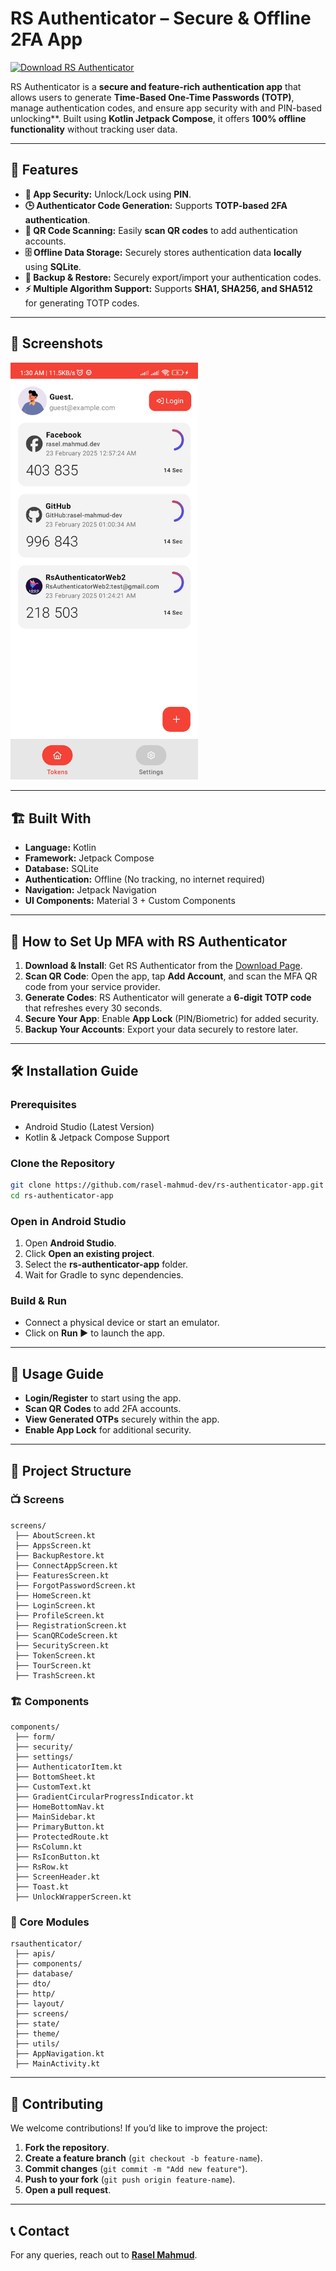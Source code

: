 
# RS Authenticator – Secure & Offline 2FA App

[![Download RS Authenticator](https://img.shields.io/badge/Download-RS%20Authenticator-blue?style=for-the-badge&logo=android)](https://rs-authenticator.vercel.app/download-app)

RS Authenticator is a **secure and feature-rich authentication app** that allows users to generate **Time-Based One-Time Passwords (TOTP)**, manage authentication codes, and ensure app security with and PIN-based unlocking**. Built using **Kotlin Jetpack Compose**, it offers **100% offline functionality** without tracking user data.

---

## 🚀 Features

- **🔐 App Security:** Unlock/Lock using **PIN**.
- **🕒 Authenticator Code Generation:** Supports **TOTP-based 2FA authentication**.
- **📸 QR Code Scanning:** Easily **scan QR codes** to add authentication accounts.
- **🗄️ Offline Data Storage:** Securely stores authentication data **locally** using **SQLite**.
- **📂 Backup & Restore:** Securely export/import your authentication codes.
- **⚡ Multiple Algorithm Support:** Supports **SHA1, SHA256, and SHA512** for generating TOTP codes.

---

## 📸 Screenshots
<img src="./public/Screenshot_2025-02-23-01-30-47-738_com.rs.rsauthenticator.jpg" alt="preview" width="300px">


---

## 🏗️ Built With

- **Language:** Kotlin
- **Framework:** Jetpack Compose
- **Database:** SQLite
- **Authentication:** Offline (No tracking, no internet required)
- **Navigation:** Jetpack Navigation
- **UI Components:** Material 3 + Custom Components

---

## 📲 How to Set Up MFA with RS Authenticator

1. **Download & Install**: Get RS Authenticator from the [Download Page](https://rs-authenticator.vercel.app/download-app).
2. **Scan QR Code**: Open the app, tap **Add Account**, and scan the MFA QR code from your service provider.
3. **Generate Codes**: RS Authenticator will generate a **6-digit TOTP code** that refreshes every 30 seconds.
4. **Secure Your App**: Enable **App Lock** (PIN/Biometric) for added security.
5. **Backup Your Accounts**: Export your data securely to restore later.

---

## 🛠️ Installation Guide

### Prerequisites
- Android Studio (Latest Version)
- Kotlin & Jetpack Compose Support

### Clone the Repository
```sh
git clone https://github.com/rasel-mahmud-dev/rs-authenticator-app.git
cd rs-authenticator-app
```

### Open in Android Studio
1. Open **Android Studio**.
2. Click **Open an existing project**.
3. Select the **rs-authenticator-app** folder.
4. Wait for Gradle to sync dependencies.

### Build & Run
- Connect a physical device or start an emulator.
- Click on **Run ▶️** to launch the app.

---

## 📜 Usage Guide

- **Login/Register** to start using the app.
- **Scan QR Codes** to add 2FA accounts.
- **View Generated OTPs** securely within the app.
- **Enable App Lock** for additional security.

---

## 📂 Project Structure

### 📺 Screens
```
screens/
 ├── AboutScreen.kt
 ├── AppsScreen.kt
 ├── BackupRestore.kt
 ├── ConnectAppScreen.kt
 ├── FeaturesScreen.kt
 ├── ForgotPasswordScreen.kt
 ├── HomeScreen.kt
 ├── LoginScreen.kt
 ├── ProfileScreen.kt
 ├── RegistrationScreen.kt
 ├── ScanQRCodeScreen.kt
 ├── SecurityScreen.kt
 ├── TokenScreen.kt
 ├── TourScreen.kt
 ├── TrashScreen.kt
```

### 🏗️ Components
```
components/
 ├── form/
 ├── security/
 ├── settings/
 ├── AuthenticatorItem.kt
 ├── BottomSheet.kt
 ├── CustomText.kt
 ├── GradientCircularProgressIndicator.kt
 ├── HomeBottomNav.kt
 ├── MainSidebar.kt
 ├── PrimaryButton.kt
 ├── ProtectedRoute.kt
 ├── RsColumn.kt
 ├── RsIconButton.kt
 ├── RsRow.kt
 ├── ScreenHeader.kt
 ├── Toast.kt
 ├── UnlockWrapperScreen.kt
```

### 🔧 Core Modules
```
rsauthenticator/
 ├── apis/
 ├── components/
 ├── database/
 ├── dto/
 ├── http/
 ├── layout/
 ├── screens/
 ├── state/
 ├── theme/
 ├── utils/
 ├── AppNavigation.kt
 ├── MainActivity.kt
```

---

## 🚀 Contributing

We welcome contributions! If you’d like to improve the project:

1. **Fork the repository**.
2. **Create a feature branch** (`git checkout -b feature-name`).
3. **Commit changes** (`git commit -m "Add new feature"`).
4. **Push to your fork** (`git push origin feature-name`).
5. **Open a pull request**.

---

## 📞 Contact

For any queries, reach out to **[Rasel Mahmud](https://www.linkedin.com/in/rasel-mahmud-dev)**.

